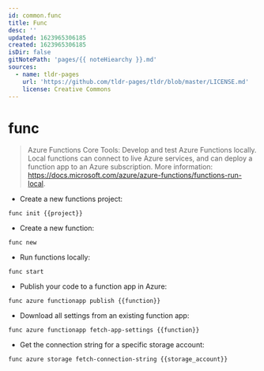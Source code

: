 ```yaml
---
id: common.func
title: Func
desc: ''
updated: 1623965306185
created: 1623965306185
isDir: false
gitNotePath: 'pages/{{ noteHiearchy }}.md'
sources:
  - name: tldr-pages
    url: 'https://github.com/tldr-pages/tldr/blob/master/LICENSE.md'
    license: Creative Commons
---
```

# func

> Azure Functions Core Tools: Develop and test Azure Functions locally.
> Local functions can connect to live Azure services, and can deploy a function app to an Azure subscription.
> More information: <https://docs.microsoft.com/azure/azure-functions/functions-run-local>.

- Create a new functions project:

`func init {{project}}`

- Create a new function:

`func new`

- Run functions locally:

`func start`

- Publish your code to a function app in Azure:

`func azure functionapp publish {{function}}`

- Download all settings from an existing function app:

`func azure functionapp fetch-app-settings {{function}}`

- Get the connection string for a specific storage account:

`func azure storage fetch-connection-string {{storage_account}}`

